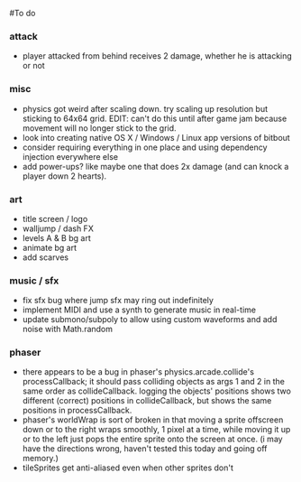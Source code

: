 #To do

### attack
* player attacked from behind receives 2 damage, whether he is attacking or not

### misc
* physics got weird after scaling down. try scaling up resolution but sticking to 64x64 grid. EDIT: can't do this until after game jam because movement will no longer stick to the grid.
* look into creating native OS X / Windows / Linux app versions of bitbout
* consider requiring everything in one place and using dependency injection everywhere else
* add power-ups? like maybe one that does 2x damage (and can knock a player down 2 hearts).

### art
* title screen / logo
* walljump / dash FX
* levels A & B bg art
* animate bg art
* add scarves

### music / sfx
* fix sfx bug where jump sfx may ring out indefinitely
* implement MIDI and use a synth to generate music in real-time
* update submono/subpoly to allow using custom waveforms and add noise with Math.random

### phaser
* there appears to be a bug in phaser's physics.arcade.collide's processCallback; it should pass colliding objects as args 1 and 2 in the same order as collideCallback. logging the objects' positions shows two different (correct) positions in collideCallback, but shows the same positions in processCallback.
* phaser's worldWrap is sort of broken in that moving a sprite offscreen down or to the right wraps smoothly, 1 pixel at a time, while moving it up or to the left just pops the entire sprite onto the screen at once. (i may have the directions wrong, haven't tested this today and going off memory.)
* tileSprites get anti-aliased even when other sprites don't
